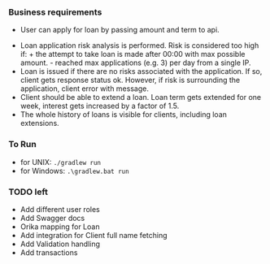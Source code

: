 ### Business requirements
+    User can apply for loan by passing amount and term to api.
-    Loan application risk analysis is performed. Risk is considered too high if:
    +  the attempt to take loan is made after 00:00 with max possible amount.
    -  reached max applications (e.g. 3) per day from a single IP.
-    Loan is issued if there are no risks associated with the application. If so, client gets response status ok. However, if risk is surrounding the application, client error with message.
-    Client should be able to extend a loan. Loan term gets extended for one week, interest gets increased by a factor of 1.5.
-    The whole history of loans is visible for clients, including loan extensions.

### To Run
- for UNIX:  `./gradlew run`
- for Windows: `.\gradlew.bat run`

### TODO left
- Add different user roles
- Add Swagger docs
- Orika mapping for Loan
- Add integration for Client full name fetching
- Add Validation handling
- Add transactions
